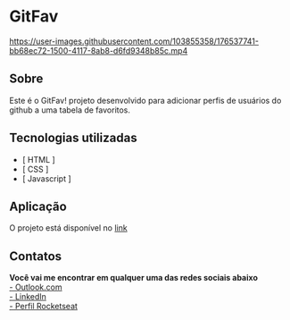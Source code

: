 # GitFav

https://user-images.githubusercontent.com/103855358/176537741-bb68ec72-1500-4117-8ab8-d6fd9348b85c.mp4

## Sobre

<p>Este é o GitFav! projeto desenvolvido para adicionar perfis de usuários do github a uma tabela de favoritos.</p>

## Tecnologias utilizadas

- [ HTML ]
- [ CSS ]
- [ Javascript ]

## Aplicação

<p>O projeto está disponível no <a href="https://felipepeduardo.github.io/GitFav/">link</a>

## Contatos

<p>

<strong>Você vai me encontrar em qualquer uma das redes sociais abaixo</strong> </br>
<a target="_blank" href="mailto: felipeeduardol7@outlook.com">- Outlook.com</a> </br>
<a target="_blank" href="https://www.linkedin.com/in/felipe-pereira-eduardo-41ab64217/">- LinkedIn</a> </br>
<a target="_blank" href="https://app.rocketseat.com.br/me/felipe-pereira-eduardo-00732">- Perfil Rocketseat</a>

</p>

